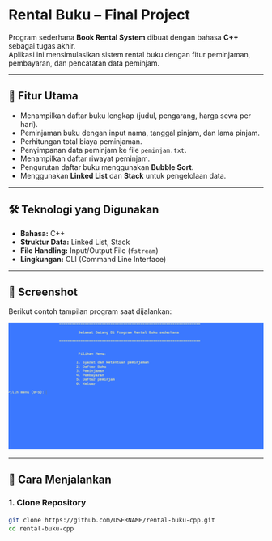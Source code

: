 # Rental Buku – Final Project

Program sederhana **Book Rental System** dibuat dengan bahasa **C++** sebagai tugas akhir.  
Aplikasi ini mensimulasikan sistem rental buku dengan fitur peminjaman, pembayaran, dan pencatatan data peminjam.

---

## 📖 Fitur Utama
- Menampilkan daftar buku lengkap (judul, pengarang, harga sewa per hari).
- Peminjaman buku dengan input nama, tanggal pinjam, dan lama pinjam.
- Perhitungan total biaya peminjaman.
- Penyimpanan data peminjam ke file `peminjam.txt`.
- Menampilkan daftar riwayat peminjam.
- Pengurutan daftar buku menggunakan **Bubble Sort**.
- Menggunakan **Linked List** dan **Stack** untuk pengelolaan data.

---

## 🛠️ Teknologi yang Digunakan
- **Bahasa:** C++  
- **Struktur Data:** Linked List, Stack  
- **File Handling:** Input/Output File (`fstream`)  
- **Lingkungan:** CLI (Command Line Interface)

---

## 📸 Screenshot
Berikut contoh tampilan program saat dijalankan:

![Program Output](Screenshot.png)

---

## 🚀 Cara Menjalankan

### 1. Clone Repository
```bash
git clone https://github.com/USERNAME/rental-buku-cpp.git
cd rental-buku-cpp
